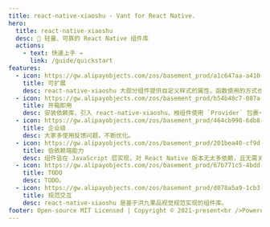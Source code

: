 ```yaml
---
title: react-native-xiaoshu - Vant for React Native.
hero:
  title: react-native-xiaoshu
  desc: 🤖 轻量、可靠的 React Native 组件库
  actions:
    - text: 快速上手 →
      link: /guide/quickstart
features:
  - icon: https://gw.alipayobjects.com/zos/basement_prod/a1c647aa-a410-4024-8414-c9837709cb43/k7787itw_w126_h114.png
    title: 可扩展
    desc: react-native-xiaoshu 大部分组件提供自定义样式的属性，函数使用的方式也提供对应组件使用方式，大部分样式变量可以自定义覆盖。
  - icon: https://gw.alipayobjects.com/zos/basement_prod/b54b48c7-087a-4984-b150-bcecb40920de/k7787z07_w114_h120.png
    title: 开箱即用
    desc: 安装依赖库，引入 react-native-xiaoshu，根组件使用 `Provider` 包裹一层即可使用所有组件，支持按需加载，可满足日常 80% 的开发需求。
  - icon: https://gw.alipayobjects.com/zos/basement_prod/464cb990-6db8-4611-89af-7766e208b365/k77899wk_w108_h132.png
    title: 企业级
    desc: 大家多使用反馈问题，不断优化。
  - icon: https://gw.alipayobjects.com/zos/basement_prod/201bea40-cf9d-4be2-a1d8-55bec136faf2/k7788a8s_w102_h120.png
    title: 低依赖端能力
    desc: 组件皆在 JavaScript 层实现，对 React Native 版本无太多依赖，且无需关心 Android、iOS 各个版本依赖问题。
  - icon: https://gw.alipayobjects.com/zos/basement_prod/67b771c5-4bdd-4384-80a4-978b85f91282/k7788ov2_w126_h126.png
    title: TODO
    desc: TODO。
  - icon: https://gw.alipayobjects.com/zos/basement_prod/d078a5a9-1cb3-4352-9f05-505c2e98bc95/k7788v4b_w102_h126.png
    title: 规范交互
    desc: react-native-xiaoshu 是基于洪九果品视觉规范实现的组件库。
footer: Open-source MIT Licensed | Copyright © 2021-present<br />Powered by [洪九果品研发团队](https://github.com/hjfruit).
---
```

